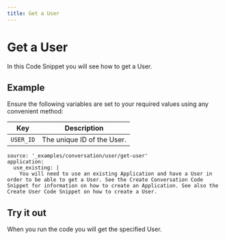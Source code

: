 ```yaml
---
title: Get a User
---
```


# Get a User

In this Code Snippet you will see how to get a User.

## Example

Ensure the following variables are set to your required values using any convenient method:

Key | Description
-- | --
`USER_ID` | The unique ID of the User.

```code_snippets
source: '_examples/conversation/user/get-user'
application:
  use_existing: |
    You will need to use an existing Application and have a User in order to be able to get a User. See the Create Conversation Code Snippet for information on how to create an Application. See also the Create User Code Snippet on how to create a User.
```

## Try it out

When you run the code you will get the specified User.
